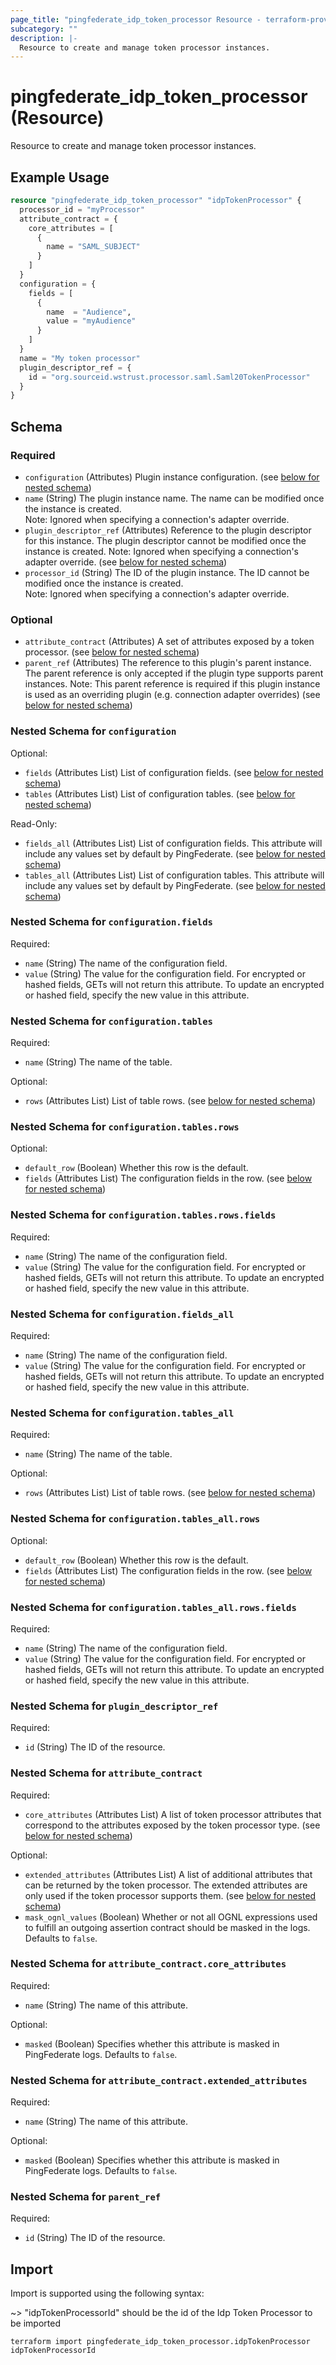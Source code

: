 ```yaml
---
page_title: "pingfederate_idp_token_processor Resource - terraform-provider-pingfederate"
subcategory: ""
description: |-
  Resource to create and manage token processor instances.
---
```


# pingfederate_idp_token_processor (Resource)

Resource to create and manage token processor instances.

## Example Usage

```terraform
resource "pingfederate_idp_token_processor" "idpTokenProcessor" {
  processor_id = "myProcessor"
  attribute_contract = {
    core_attributes = [
      {
        name = "SAML_SUBJECT"
      }
    ]
  }
  configuration = {
    fields = [
      {
        name  = "Audience",
        value = "myAudience"
      }
    ]
  }
  name = "My token processor"
  plugin_descriptor_ref = {
    id = "org.sourceid.wstrust.processor.saml.Saml20TokenProcessor"
  }
}
```

<!-- schema generated by tfplugindocs -->
## Schema

### Required

- `configuration` (Attributes) Plugin instance configuration. (see [below for nested schema](#nestedatt--configuration))
- `name` (String) The plugin instance name. The name can be modified once the instance is created.<br>Note: Ignored when specifying a connection's adapter override.
- `plugin_descriptor_ref` (Attributes) Reference to the plugin descriptor for this instance. The plugin descriptor cannot be modified once the instance is created. Note: Ignored when specifying a connection's adapter override. (see [below for nested schema](#nestedatt--plugin_descriptor_ref))
- `processor_id` (String) The ID of the plugin instance. The ID cannot be modified once the instance is created.<br>Note: Ignored when specifying a connection's adapter override.

### Optional

- `attribute_contract` (Attributes) A set of attributes exposed by a token processor. (see [below for nested schema](#nestedatt--attribute_contract))
- `parent_ref` (Attributes) The reference to this plugin's parent instance. The parent reference is only accepted if the plugin type supports parent instances. Note: This parent reference is required if this plugin instance is used as an overriding plugin (e.g. connection adapter overrides) (see [below for nested schema](#nestedatt--parent_ref))

<a id="nestedatt--configuration"></a>
### Nested Schema for `configuration`

Optional:

- `fields` (Attributes List) List of configuration fields. (see [below for nested schema](#nestedatt--configuration--fields))
- `tables` (Attributes List) List of configuration tables. (see [below for nested schema](#nestedatt--configuration--tables))

Read-Only:

- `fields_all` (Attributes List) List of configuration fields. This attribute will include any values set by default by PingFederate. (see [below for nested schema](#nestedatt--configuration--fields_all))
- `tables_all` (Attributes List) List of configuration tables. This attribute will include any values set by default by PingFederate. (see [below for nested schema](#nestedatt--configuration--tables_all))

<a id="nestedatt--configuration--fields"></a>
### Nested Schema for `configuration.fields`

Required:

- `name` (String) The name of the configuration field.
- `value` (String) The value for the configuration field. For encrypted or hashed fields, GETs will not return this attribute. To update an encrypted or hashed field, specify the new value in this attribute.


<a id="nestedatt--configuration--tables"></a>
### Nested Schema for `configuration.tables`

Required:

- `name` (String) The name of the table.

Optional:

- `rows` (Attributes List) List of table rows. (see [below for nested schema](#nestedatt--configuration--tables--rows))

<a id="nestedatt--configuration--tables--rows"></a>
### Nested Schema for `configuration.tables.rows`

Optional:

- `default_row` (Boolean) Whether this row is the default.
- `fields` (Attributes List) The configuration fields in the row. (see [below for nested schema](#nestedatt--configuration--tables--rows--fields))

<a id="nestedatt--configuration--tables--rows--fields"></a>
### Nested Schema for `configuration.tables.rows.fields`

Required:

- `name` (String) The name of the configuration field.
- `value` (String) The value for the configuration field. For encrypted or hashed fields, GETs will not return this attribute. To update an encrypted or hashed field, specify the new value in this attribute.




<a id="nestedatt--configuration--fields_all"></a>
### Nested Schema for `configuration.fields_all`

Required:

- `name` (String) The name of the configuration field.
- `value` (String) The value for the configuration field. For encrypted or hashed fields, GETs will not return this attribute. To update an encrypted or hashed field, specify the new value in this attribute.


<a id="nestedatt--configuration--tables_all"></a>
### Nested Schema for `configuration.tables_all`

Required:

- `name` (String) The name of the table.

Optional:

- `rows` (Attributes List) List of table rows. (see [below for nested schema](#nestedatt--configuration--tables_all--rows))

<a id="nestedatt--configuration--tables_all--rows"></a>
### Nested Schema for `configuration.tables_all.rows`

Optional:

- `default_row` (Boolean) Whether this row is the default.
- `fields` (Attributes List) The configuration fields in the row. (see [below for nested schema](#nestedatt--configuration--tables_all--rows--fields))

<a id="nestedatt--configuration--tables_all--rows--fields"></a>
### Nested Schema for `configuration.tables_all.rows.fields`

Required:

- `name` (String) The name of the configuration field.
- `value` (String) The value for the configuration field. For encrypted or hashed fields, GETs will not return this attribute. To update an encrypted or hashed field, specify the new value in this attribute.





<a id="nestedatt--plugin_descriptor_ref"></a>
### Nested Schema for `plugin_descriptor_ref`

Required:

- `id` (String) The ID of the resource.


<a id="nestedatt--attribute_contract"></a>
### Nested Schema for `attribute_contract`

Required:

- `core_attributes` (Attributes List) A list of token processor attributes that correspond to the attributes exposed by the token processor type. (see [below for nested schema](#nestedatt--attribute_contract--core_attributes))

Optional:

- `extended_attributes` (Attributes List) A list of additional attributes that can be returned by the token processor. The extended attributes are only used if the token processor supports them. (see [below for nested schema](#nestedatt--attribute_contract--extended_attributes))
- `mask_ognl_values` (Boolean) Whether or not all OGNL expressions used to fulfill an outgoing assertion contract should be masked in the logs. Defaults to `false`.

<a id="nestedatt--attribute_contract--core_attributes"></a>
### Nested Schema for `attribute_contract.core_attributes`

Required:

- `name` (String) The name of this attribute.

Optional:

- `masked` (Boolean) Specifies whether this attribute is masked in PingFederate logs. Defaults to `false`.


<a id="nestedatt--attribute_contract--extended_attributes"></a>
### Nested Schema for `attribute_contract.extended_attributes`

Required:

- `name` (String) The name of this attribute.

Optional:

- `masked` (Boolean) Specifies whether this attribute is masked in PingFederate logs. Defaults to `false`.



<a id="nestedatt--parent_ref"></a>
### Nested Schema for `parent_ref`

Required:

- `id` (String) The ID of the resource.

## Import

Import is supported using the following syntax:

~> "idpTokenProcessorId" should be the id of the Idp Token Processor to be imported

```shell
terraform import pingfederate_idp_token_processor.idpTokenProcessor idpTokenProcessorId
```